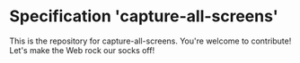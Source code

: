 
# Specification 'capture-all-screens'

This is the repository for capture-all-screens. You're welcome to contribute! Let's make the Web rock our socks
off!
